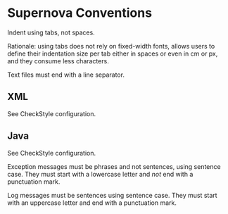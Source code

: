 # Supernova Conventions

Indent using tabs, not spaces.

Rationale: using tabs does not rely on fixed-width fonts, allows users to define their indentation size per tab either
in spaces or even in cm or px, and they consume less characters.

Text files must end with a line separator.

## XML

See CheckStyle configuration.

## Java

See CheckStyle configuration.

Exception messages must be phrases and not sentences, using sentence case.
They must start with a lowercase letter and _not_ end with a punctuation mark.

Log messages must be sentences using sentence case. They must start with an uppercase letter and end with a punctuation
mark.
